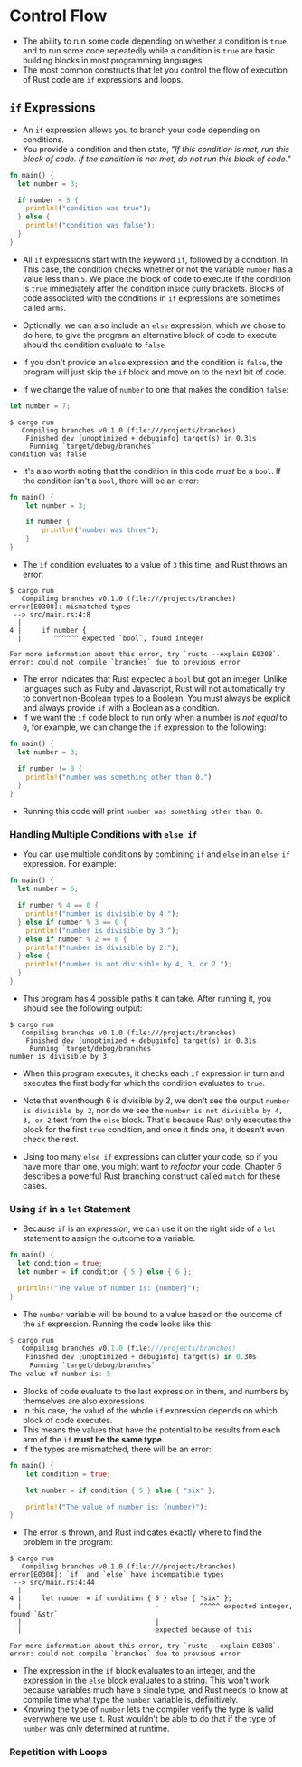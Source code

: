 # Control Flow
- The ability to run some code depending on whether a condition is `true` and to run some code repeatedly while a condition is `true` are basic building blocks in most programming languages.
- The most common constructs that let you control the flow of execution of Rust code are `if` expressions and loops.

## `if` Expressions
- An `if` expression allows you to branch your code depending on conditions.
- You provide a condition and then state, _"If this condition is met, run this block of code. If the condition is not met, do not run this block of code."_

```rust
fn main() {
  let number = 3;

  if number < 5 {
    println!("condition was true");
  } else {
    println!("condition was false");
  }
}
```

- All `if` expressions start with the keyword `if`, followed by a condition. In
This case, the condition checks whether or not the variable `number` has a value less than `5`. We place the block of code to execute if the condition is `true` immediately after the condition inside curly brackets. Blocks of code associated
with the conditions in `if` expressions are sometimes called `arms`.
- Optionally, we can also include an `else` expression, which we chose to do here,
to give the program an alternative block of code to execute should the condition
evaluate to `false`
- If you don't provide an `else` expression and the condition is `false`, the program will just skip the `if` block and move on to the next bit of code.

- If we change the value of `number` to one that makes the condition `false`:
```rust
let number = 7;
```
```
$ cargo run
   Compiling branches v0.1.0 (file:///projects/branches)
    Finished dev [unoptimized + debuginfo] target(s) in 0.31s
     Running `target/debug/branches`
condition was false
```

- It's also worth noting that the condition in this code _must_ be a `bool`. If the condition isn't a `bool`, there will be an error:

```rust
fn main() {
    let number = 3;

    if number {
        println!("number was three");
    }
}
```

- The `if` condition evaluates to a value of `3` this time, and Rust throws an error:
```
$ cargo run
   Compiling branches v0.1.0 (file:///projects/branches)
error[E0308]: mismatched types
 --> src/main.rs:4:8
  |
4 |     if number {
  |        ^^^^^^ expected `bool`, found integer

For more information about this error, try `rustc --explain E0308`.
error: could not compile `branches` due to previous error
```

- The error indicates that Rust expected a `bool` but got an integer. Unlike languages such as Ruby and Javascript, Rust will not automatically try to convert non-Boolean types to a Boolean. You must always be explicit and always provide `if` with a Boolean as a condition.
- If we want the `if` code block to run only when a number is _not equal_ to `0`, for example, we can change the `if` expression to the following:

```rust
fn main() {
  let number = 3;

  if number != 0 {
    println!("number was something other than 0.")
  }
}
```
- Running this code will print `number was something other than 0.`

### Handling Multiple Conditions with `else if`

- You can use multiple conditions by combining `if` and `else` in an `else if` expression. For example:

```rust
fn main() {
  let number = 6;

  if number % 4 == 0 {
    println!("number is divisible by 4.");
  } else if number % 3 == 0 {
    println!("number is divisible by 3.");
  } else if number % 2 == 0 {
    println!("number is divisible by 2.");
  } else {
    println!("number is not divisible by 4, 3, or 2.");
  }
}
```

- This program has 4 possible paths it can take. After running it, you should see the following output:

```
$ cargo run
   Compiling branches v0.1.0 (file:///projects/branches)
    Finished dev [unoptimized + debuginfo] target(s) in 0.31s
     Running `target/debug/branches`
number is divisible by 3
```

- When this program executes, it checks each `if` expression in turn and executes the first body for which the condition evaluates to `true`.
- Note that eventhough 6 is divisible by 2, we don't see the output `number is divisible by 2`, nor do we see the `number is not divisible by 4, 3, or 2` text from the `else` block. That's because Rust only executes the block for the first `true` condition, and once it finds one, it doesn't even check the rest.

- Using too many `else if` expressions can clutter your code, so if you have more than one, you might want to _refactor_ your code. Chapter 6 describes a powerful Rust branching construct called `match` for these cases.

### Using `if` in a `let` Statement
- Because `if` is an _expression_, we can use it on the right side of a `let` statement to assign the outcome to a variable.

```rust
fn main() {
  let condition = true;
  let number = if condition { 5 } else { 6 };

  println!("The value of number is: {number}");
}
```
- The `number` variable will be bound to a value based on the outcome of the `if` expression. Running the code looks like this:
```rust
$ cargo run
   Compiling branches v0.1.0 (file:///projects/branches)
    Finished dev [unoptimized + debuginfo] target(s) in 0.30s
     Running `target/debug/branches`
The value of number is: 5
```
- Blocks of code evaluate to the last expression in them, and numbers by themselves are also expressions.
- In this case, the valud of the whole `if` expression depends on which block of code executes. 
- This means the values that have the potential to be results from each arm of the `if` **must be the same type**.
- If the types are mismatched, there will be an error:l

```rust
fn main() {
    let condition = true;

    let number = if condition { 5 } else { "six" };

    println!("The value of number is: {number}");
}
```

- The error is thrown, and Rust indicates exactly where to find the problem in the program:

```
$ cargo run
   Compiling branches v0.1.0 (file:///projects/branches)
error[E0308]: `if` and `else` have incompatible types
 --> src/main.rs:4:44
  |
4 |     let number = if condition { 5 } else { "six" };
  |                                 -          ^^^^^ expected integer, found `&str`
  |                                 |
  |                                 expected because of this

For more information about this error, try `rustc --explain E0308`.
error: could not compile `branches` due to previous error
```

- The expression in the `if` block evaluates to an integer, and the expression in the `else` block evaluates to a string. This won't work because variables much have a single type, and Rust needs to know at compile time what type the `number` variable is, definitively.
- Knowing the type of `number` lets the compiler verify the type is valid everywhere we use it. Rust wouldn't be able to do that if the type of `number` was only determined at runtime.

### Repetition with Loops